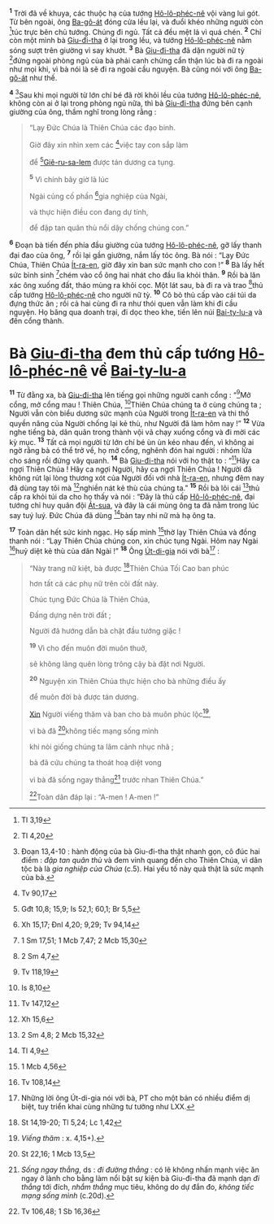 <sup><b>1</b></sup> Trời đã về khuya, các thuộc hạ của tướng [Hô-lô-phéc-nê]() vội vàng lui gót. Từ bên ngoài, ông [Ba-gô-át]() đóng cửa lều lại, và đuổi khéo những người còn [^1@-7669c41f-d22a-4533-9828-258948b9a356]túc trực bên chủ tướng. Chúng đi ngủ. Tất cả đều mệt lả vì quá chén. <sup><b>2</b></sup> Chỉ còn một mình bà [Giu-đi-tha]() ở lại trong lều, và tướng [Hô-lô-phéc-nê]() nằm sóng sượt trên giường vì say khướt. <sup><b>3</b></sup> Bà [Giu-đi-tha]() đã dặn người nữ tỳ [^2@-7669c41f-d22a-4533-9828-258948b9a356]đứng ngoài phòng ngủ của bà phải canh chừng cẩn thận lúc bà đi ra ngoài như mọi khi, vì bà nói là sẽ đi ra ngoài cầu nguyện. Bà cũng nói với ông [Ba-gô-át]() như thế.

<sup><b>4</b></sup> [^1-7669c41f-d22a-4533-9828-258948b9a356]Sau khi mọi người từ lớn chí bé đã rời khỏi lều của tướng [Hô-lô-phéc-nê](), không còn ai ở lại trong phòng ngủ nữa, thì bà [Giu-đi-tha]() đứng bên cạnh giường của ông, thầm nghĩ trong lòng rằng :

> “Lạy Đức Chúa là Thiên Chúa các đạo binh.
>
> Giờ đây xin nhìn xem các [^3@-7669c41f-d22a-4533-9828-258948b9a356]việc tay con sắp làm
>
> để [^4@-7669c41f-d22a-4533-9828-258948b9a356][Giê-ru-sa-lem]() được tán dương ca tụng.
>
> <sup><b>5</b></sup> Vì chính bây giờ là lúc
>
> Ngài củng cố phần [^5@-7669c41f-d22a-4533-9828-258948b9a356]gia nghiệp của Ngài,
>
> và thực hiện điều con đang dự tính,
>
> để đập tan quân thù nổi dậy chống chúng con.”

<sup><b>6</b></sup> Đoạn bà tiến đến phía đầu giường của tướng [Hô-lô-phéc-nê](), gỡ lấy thanh đại đao của ông, <sup><b>7</b></sup> rồi lại gần giường, nắm lấy tóc ông. Bà nói : “Lạy Đức Chúa, Thiên Chúa [Ít-ra-en](), giờ đây xin ban sức mạnh cho con !” <sup><b>8</b></sup> Bà lấy hết sức bình sinh [^6@-7669c41f-d22a-4533-9828-258948b9a356]chém vào cổ ông hai nhát cho đầu lìa khỏi thân. <sup><b>9</b></sup> Rồi bà lăn xác ông xuống đất, tháo mùng ra khỏi cọc. Một lát sau, bà đi ra và trao [^7@-7669c41f-d22a-4533-9828-258948b9a356]thủ cấp tướng [Hô-lô-phéc-nê]() cho người nữ tỳ. <sup><b>10</b></sup> Cô bỏ thủ cấp vào cái túi da đựng thức ăn ; rồi cả hai cùng đi ra như thói quen vẫn làm khi đi cầu nguyện. Họ băng qua doanh trại, đi dọc theo khe, tiến lên núi [Bai-ty-lu-a]() và đến cổng thành.

# Bà [Giu-đi-tha]() đem thủ cấp tướng [Hô-lô-phéc-nê]() về [Bai-ty-lu-a]()

<sup><b>11</b></sup> Từ đằng xa, bà [Giu-đi-tha]() lên tiếng gọi những người canh cổng : “[^8@-7669c41f-d22a-4533-9828-258948b9a356]Mở cổng, mở cổng mau ! Thiên Chúa, [^9@-7669c41f-d22a-4533-9828-258948b9a356]Thiên Chúa chúng ta ở cùng chúng ta ; Người vẫn còn biểu dương sức mạnh của Người trong [Ít-ra-en]() và thi thố quyền năng của Người chống lại kẻ thù, như Người đã làm hôm nay !” <sup><b>12</b></sup> Vừa nghe tiếng bà, dân quân trong thành vội vã chạy xuống cổng và đi mời các kỳ mục. <sup><b>13</b></sup> Tất cả mọi người từ lớn chí bé ùn ùn kéo nhau đến, vì không ai ngờ rằng bà có thể trở về, họ mở cổng, nghênh đón hai người : nhóm lửa cho sáng rồi đứng vây quanh. <sup><b>14</b></sup> Bà [Giu-đi-tha]() nói với họ thật to : “[^10@-7669c41f-d22a-4533-9828-258948b9a356]Hãy ca ngợi Thiên Chúa ! Hãy ca ngợi Người, hãy ca ngợi Thiên Chúa ! Người đã không rút lại lòng thương xót của Người đối với nhà [Ít-ra-en](), nhưng đêm nay đã dùng tay tôi mà [^11@-7669c41f-d22a-4533-9828-258948b9a356]nghiền nát kẻ thù của chúng ta.” <sup><b>15</b></sup> Rồi bà lôi cái [^12@-7669c41f-d22a-4533-9828-258948b9a356]thủ cấp ra khỏi túi da cho họ thấy và nói : “Đây là thủ cấp [Hô-lô-phéc-nê](), đại tướng chỉ huy quân đội [Át-sua](), và đây là cái mùng ông ta đã nằm trong lúc say tuý luý. Đức Chúa đã dùng [^13@-7669c41f-d22a-4533-9828-258948b9a356]bàn tay nhi nữ mà hạ ông ta.

<sup><b>17</b></sup> Toàn dân hết sức kinh ngạc. Họ sấp mình [^15@-7669c41f-d22a-4533-9828-258948b9a356]thờ lạy Thiên Chúa và đồng thanh nói : “Lạy Thiên Chúa chúng con, xin chúc tụng Ngài. Hôm nay Ngài [^16@-7669c41f-d22a-4533-9828-258948b9a356]huỷ diệt kẻ thù của dân Ngài !” <sup><b>18</b></sup> Ông [Út-di-gia]() nói với bà[^3-7669c41f-d22a-4533-9828-258948b9a356] :

> “Này trang nữ kiệt, bà được [^17@-7669c41f-d22a-4533-9828-258948b9a356]Thiên Chúa Tối Cao ban phúc
>
> hơn tất cả các phụ nữ trên cõi đất này.
>
> Chúc tụng Đức Chúa là Thiên Chúa,
>
> Đấng dựng nên trời đất ;
>
> Người đã hướng dẫn bà chặt đầu tướng giặc !
>
> <sup><b>19</b></sup> Vì cho đến muôn đời muôn thuở,
>
> sẽ không lãng quên lòng trông cậy bà đặt nơi Người.
>
> <sup><b>20</b></sup> Nguyện xin Thiên Chúa thực hiện cho bà những điều ấy
>
> để muôn đời bà được tán dương.
>
> [Xin]() Người viếng thăm và ban cho bà muôn phúc lộc[^5-7669c41f-d22a-4533-9828-258948b9a356],
>
> vì bà đã [^19@-7669c41f-d22a-4533-9828-258948b9a356]không tiếc mạng sống mình
>
> khi nòi giống chúng ta lâm cảnh nhục nhã ;
>
> bà đã cứu chúng ta thoát hoạ diệt vong
>
> vì bà đã sống ngay thẳng[^6-7669c41f-d22a-4533-9828-258948b9a356] trước nhan Thiên Chúa.”
>
> [^20@-7669c41f-d22a-4533-9828-258948b9a356]Toàn dân đáp lại : “A-men ! A-men !”

[^1-7669c41f-d22a-4533-9828-258948b9a356]: Đoạn 13,4-10 : hành động của bà Giu-đi-tha thật nhanh gọn, cô đúc hai điểm : _đập tan quân thù_ và đem vinh quang đến cho Thiên Chúa, vì dân tộc bà là _gia nghiệp của Chúa_ (c.5). Hai yếu tố này quả thật là sức mạnh của bà.

[^3-7669c41f-d22a-4533-9828-258948b9a356]: Những lời ông Út-di-gia nói với bà, PT cho một bản có nhiều điểm dị biệt, tuy triển khai cùng những tư tưởng như LXX.

[^5-7669c41f-d22a-4533-9828-258948b9a356]: _Viếng thăm_ : x. 4,15+).

[^6-7669c41f-d22a-4533-9828-258948b9a356]: _Sống ngay thẳng_, ds : _đi đường thẳng_ : có lẽ không nhấn mạnh việc ăn ngay ở lành cho bằng làm nổi bật sự kiện bà Giu-đi-tha đã mạnh dạn _đi thẳng_ tới đích, _nhắm thẳng_ mục tiêu, không do dự đắn đo, _không tiếc mạng sống mình_ (c.20d).

[^1@-7669c41f-d22a-4533-9828-258948b9a356]: Tl 3,19

[^2@-7669c41f-d22a-4533-9828-258948b9a356]: Tl 4,20

[^3@-7669c41f-d22a-4533-9828-258948b9a356]: Tv 90,17

[^4@-7669c41f-d22a-4533-9828-258948b9a356]: Gđt 10,8; 15,9; Is 52,1; 60,1; Br 5,5

[^5@-7669c41f-d22a-4533-9828-258948b9a356]: Xh 15,17; Đnl 4,20; 9,29; Tv 94,14

[^6@-7669c41f-d22a-4533-9828-258948b9a356]: 1 Sm 17,51; 1 Mcb 7,47; 2 Mcb 15,30

[^7@-7669c41f-d22a-4533-9828-258948b9a356]: 2 Sm 4,7

[^8@-7669c41f-d22a-4533-9828-258948b9a356]: Tv 118,19

[^9@-7669c41f-d22a-4533-9828-258948b9a356]: Is 8,10

[^10@-7669c41f-d22a-4533-9828-258948b9a356]: Tv 147,12

[^11@-7669c41f-d22a-4533-9828-258948b9a356]: Xh 15,6

[^12@-7669c41f-d22a-4533-9828-258948b9a356]: 2 Sm 4,8; 2 Mcb 15,32

[^13@-7669c41f-d22a-4533-9828-258948b9a356]: Tl 4,9

[^15@-7669c41f-d22a-4533-9828-258948b9a356]: 1 Mcb 4,56

[^16@-7669c41f-d22a-4533-9828-258948b9a356]: Tv 108,14

[^17@-7669c41f-d22a-4533-9828-258948b9a356]: St 14,19-20; Tl 5,24; Lc 1,42

[^19@-7669c41f-d22a-4533-9828-258948b9a356]: St 22,16; 1 Mcb 13,5

[^20@-7669c41f-d22a-4533-9828-258948b9a356]: Tv 106,48; 1 Sb 16,36
